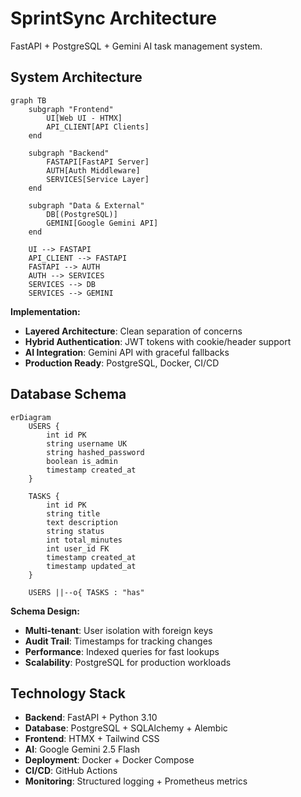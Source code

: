 # SprintSync Architecture

FastAPI + PostgreSQL + Gemini AI task management system.

## System Architecture

```mermaid
graph TB
    subgraph "Frontend"
        UI[Web UI - HTMX]
        API_CLIENT[API Clients]
    end
    
    subgraph "Backend"
        FASTAPI[FastAPI Server]
        AUTH[Auth Middleware]
        SERVICES[Service Layer]
    end
    
    subgraph "Data & External"
        DB[(PostgreSQL)]
        GEMINI[Google Gemini API]
    end
    
    UI --> FASTAPI
    API_CLIENT --> FASTAPI
    FASTAPI --> AUTH
    AUTH --> SERVICES
    SERVICES --> DB
    SERVICES --> GEMINI
```

**Implementation:**
- **Layered Architecture**: Clean separation of concerns
- **Hybrid Authentication**: JWT tokens with cookie/header support
- **AI Integration**: Gemini API with graceful fallbacks
- **Production Ready**: PostgreSQL, Docker, CI/CD

## Database Schema

```mermaid
erDiagram
    USERS {
        int id PK
        string username UK
        string hashed_password
        boolean is_admin
        timestamp created_at
    }
    
    TASKS {
        int id PK
        string title
        text description
        string status
        int total_minutes
        int user_id FK
        timestamp created_at
        timestamp updated_at
    }
    
    USERS ||--o{ TASKS : "has"
```

**Schema Design:**
- **Multi-tenant**: User isolation with foreign keys
- **Audit Trail**: Timestamps for tracking changes
- **Performance**: Indexed queries for fast lookups
- **Scalability**: PostgreSQL for production workloads

## Technology Stack

- **Backend**: FastAPI + Python 3.10
- **Database**: PostgreSQL + SQLAlchemy + Alembic
- **Frontend**: HTMX + Tailwind CSS
- **AI**: Google Gemini 2.5 Flash
- **Deployment**: Docker + Docker Compose
- **CI/CD**: GitHub Actions
- **Monitoring**: Structured logging + Prometheus metrics 